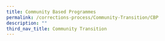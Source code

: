 ```yaml
---
title: Community Based Programmes
permalink: /corrections-process/Community-Transition/CBP
description: ""
third_nav_title: Community Transition
---
```

